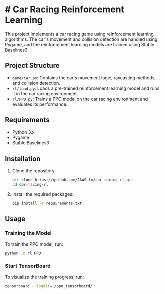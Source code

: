 # # Car Racing Reinforcement Learning

This project implements a car racing game using reinforcement learning algorithms. The car's movement and collision detection are handled using Pygame, and the reinforcement learning models are trained using Stable Baselines3.

## Project Structure

- `game/car.py`: Contains the car's movement logic, raycasting methods, and collision detection.
- `rl/load.py`: Loads a pre-trained reinforcement learning model and runs it in the car racing environment.
- `rl/PPO.py`: Trains a PPO model on the car racing environment and evaluates its performance.

## Requirements

- Python 3.x
- Pygame
- Stable Baselines3

## Installation

1. Clone the repository:
    ```sh
    git clone https://github.com/JAWS-tm/car-racing-rl.git
    cd car-racing-rl
    ```

2. Install the required packages:
    ```sh
    pip install -r requirements.txt
    ```

## Usage

### Training the Model

To train the PPO model, run:
```sh
python -m rl.PPO
```

### Start TensorBoard

To visualize the training progress, run:
```sh
tensorboard --logdir=./ppo_tensorboard/
```
